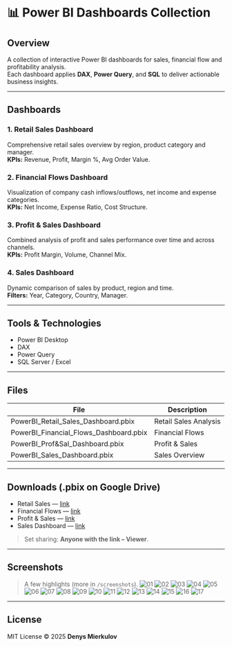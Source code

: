 # 📊 Power BI Dashboards Collection

## Overview
A collection of interactive Power BI dashboards for sales, financial flow and profitability analysis.  
Each dashboard applies **DAX**, **Power Query**, and **SQL** to deliver actionable business insights.

---

## Dashboards

### 1. Retail Sales Dashboard
Comprehensive retail sales overview by region, product category and manager.  
**KPIs:** Revenue, Profit, Margin %, Avg Order Value.

### 2. Financial Flows Dashboard
Visualization of company cash inflows/outflows, net income and expense categories.  
**KPIs:** Net Income, Expense Ratio, Cost Structure.

### 3. Profit & Sales Dashboard
Combined analysis of profit and sales performance over time and across channels.  
**KPIs:** Profit Margin, Volume, Channel Mix.

### 4. Sales Dashboard
Dynamic comparison of sales by product, region and time.  
**Filters:** Year, Category, Country, Manager.

---

## Tools & Technologies
- Power BI Desktop  
- DAX  
- Power Query  
- SQL Server / Excel  

---

## Files
| File | Description |
|------|--------------|
| PowerBI_Retail_Sales_Dashboard.pbix | Retail Sales Analysis |
| PowerBI_Financial_Flows_Dashboard.pbix | Financial Flows |
| PowerBI_Prof&Sal_Dashboard.pbix | Profit & Sales |
| PowerBI_Sales_Dashboard.pbix | Sales Overview |

---

## Downloads (.pbix on Google Drive)
- Retail Sales — [link](https://drive.google.com/file/d/124IlSCvUCjRDFMreh19eW1i8uzk1tIJv/view?usp=sharing)  
- Financial Flows — [link](https://drive.google.com/file/d/1iEFnjFhfuuXVm7BvVVXxd6ROPT7umv2i/view?usp=sharing)  
- Profit & Sales — [link](https://drive.google.com/file/d/1HI1gqeINTrXKlinHYx_0-XOeg9REmdUf/view?usp=sharing)  
- Sales Dashboard — [link](https://drive.google.com/file/d/107RXn1DGgeBotGxqbzRIneSidsHNuH01/view?usp=sharing)

> Set sharing: **Anyone with the link – Viewer**.

---

## Screenshots
> A few highlights (more in `/screenshots`).
![01](./screenshots/1.png)
![02](./screenshots/2.png)
![03](./screenshots/3.png)
![04](./screenshots/4.png)
![05](./screenshots/1.png)
![06](./screenshots/2.png)
![07](./screenshots/3.png)
![08](./screenshots/4.png)
![09](./screenshots/1.png)
![10](./screenshots/2.png)
![11](./screenshots/3.png)
![12](./screenshots/4.png)
![13](./screenshots/1.png)
![14](./screenshots/2.png)
![15](./screenshots/3.png)
![16](./screenshots/4.png)
![17](./screenshots/4.png)


---

## License
MIT License © 2025 **Denys Mierkulov**

